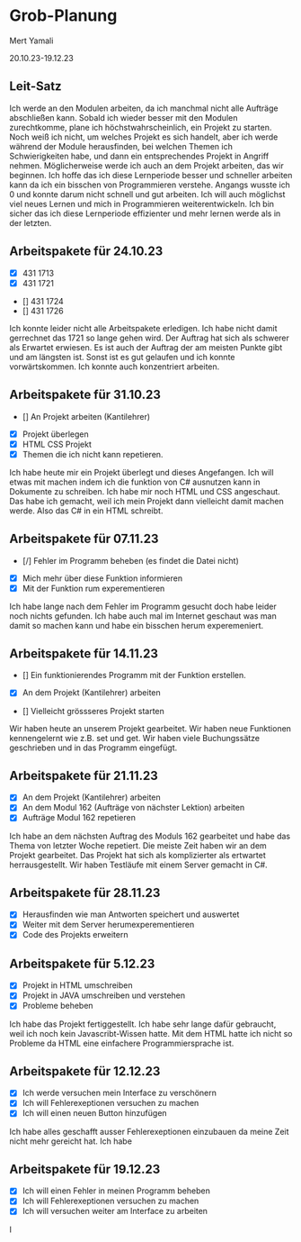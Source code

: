 # Grob-Planung

Mert Yamali

20.10.23-19.12.23
## Leit-Satz

Ich werde an den Modulen arbeiten, da ich manchmal nicht alle Aufträge abschließen kann. Sobald ich wieder besser mit den Modulen zurechtkomme, plane ich höchstwahrscheinlich, ein Projekt zu starten. Noch weiß ich nicht, um welches Projekt es sich handelt, aber ich werde während der Module herausfinden, bei welchen Themen ich Schwierigkeiten habe, und dann ein entsprechendes Projekt in Angriff nehmen. Möglicherweise werde ich auch an dem Projekt arbeiten, das wir beginnen. Ich hoffe das ich diese Lernperiode besser und schneller arbeiten kann da ich ein bisschen von Programmieren verstehe. Angangs wusste ich 0 und konnte darum nicht schnell und gut arbeiten. Ich will auch möglichst viel neues Lernen und mich in Programmieren weiterentwickeln. Ich bin sicher das ich diese Lernperiode effizienter und mehr lernen werde als in der letzten.

## Arbeitspakete für 24.10.23

- [x] 431 1713
- [x] 431 1721
- [] 431 1724
- [] 431 1726

Ich konnte leider nicht alle Arbeitspakete erledigen. Ich habe nicht damit gerrechnet das 1721 so lange gehen wird. Der Auftrag hat sich als schwerer als Erwartet erwiesen. Es ist auch der Auftrag der am meisten Punkte gibt und am längsten ist. Sonst ist es gut gelaufen und ich konnte vorwärtskommen. Ich konnte auch konzentriert arbeiten.


## Arbeitspakete für 31.10.23

- [] An Projekt arbeiten (Kantilehrer)
- [x] Projekt überlegen
- [x] HTML CSS Projekt
- [x] Themen die ich nicht kann repetieren.

Ich habe heute mir ein Projekt überlegt und dieses Angefangen. Ich will etwas mit machen indem ich die funktion von C# ausnutzen kann in Dokumente zu schreiben. Ich habe mir noch HTML und CSS angeschaut. Das habe ich gemacht, weil ich mein Projekt dann vielleicht damit machen werde. Also das C# in ein HTML schreibt.

## Arbeitspakete für 07.11.23

- [/] Fehler im Programm beheben (es findet die Datei nicht)
- [X] Mich mehr über diese Funktion informieren
- [X] Mit der Funktion rum experementieren

Ich habe lange nach dem Fehler im Programm gesucht doch habe leider noch nichts gefunden. Ich habe auch mal im Internet geschaut was man damit so machen kann und habe ein bisschen herum experemeniert.

## Arbeitspakete für 14.11.23

- [] Ein funktionierendes Programm mit der Funktion erstellen.
- [X] An dem Projekt (Kantilehrer) arbeiten
- [] Vielleicht grössseres Projekt starten

Wir haben heute an unserem Projekt gearbeitet. Wir haben neue Funktionen kennengelernt wie z.B. set und get. Wir haben viele Buchungssätze geschrieben und in das Programm eingefügt.

## Arbeitspakete für 21.11.23

- [x] An dem Projekt (Kantilehrer) arbeiten
- [x] An dem Modul 162 (Aufträge von nächster Lektion) arbeiten
- [x] Aufträge Modul 162 repetieren

Ich habe an dem nächsten Auftrag des Moduls 162 gearbeitet und habe das Thema von letzter Woche repetiert. Die meiste Zeit haben wir an dem Projekt gearbeitet. Das Projekt hat sich als komplizierter als ertwartet herrausgestellt. Wir haben Testläufe mit einem Server gemacht in C#.

## Arbeitspakete für 28.11.23

- [x] Herausfinden wie man Antworten speichert und auswertet
- [x] Weiter mit dem Server herumexperementieren
- [x] Code des Projekts erweitern

## Arbeitspakete für 5.12.23

- [x] Projekt in HTML umschreiben
- [x] Projekt in JAVA umschreiben und verstehen
- [x] Probleme beheben

Ich habe das Projekt fertiggestellt. Ich habe sehr lange dafür gebraucht, weil ich noch kein Javascribt-Wissen hatte. Mit dem HTML hatte ich nicht so Probleme da HTML eine einfachere Programmiersprache ist.

## Arbeitspakete für 12.12.23

- [x] Ich werde versuchen mein Interface zu verschönern
- [x] Ich will Fehlerexeptionen versuchen zu machen
- [x] Ich will einen neuen Button hinzufügen

Ich habe alles geschafft ausser Fehlerexeptionen einzubauen da meine Zeit nicht mehr gereicht hat. Ich habe

## Arbeitspakete für 19.12.23

- [x] Ich will einen Fehler in meinen Programm beheben
- [x] Ich will Fehlerexeptionen versuchen zu machen
- [x] Ich will versuchen weiter am Interface zu arbeiten

I

